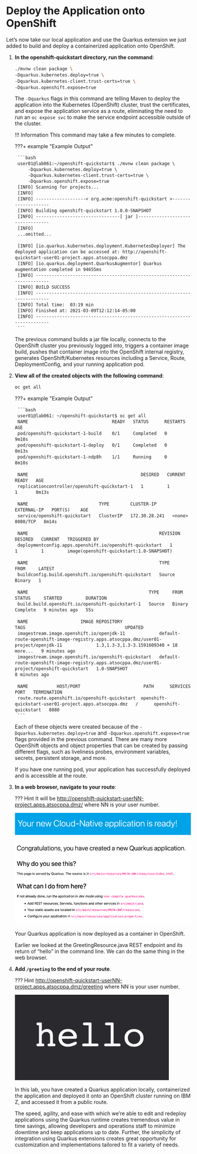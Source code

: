 # Deploy the Application onto OpenShift

Let’s now take our local application and use the Quarkus extension we just added to build and deploy a containerized application onto OpenShift.

1. **In the openshift-quickstart directory, run the command**:

    ```bash
    ./mvnw clean package \
    -Dquarkus.kubernetes.deploy=true \
    -Dquarkus.kubernetes-client.trust-certs=true \
    -Dquarkus.openshift.expose=true
    ```

    The `-Dquarkus` flags in this command are telling Maven to deploy the application into the Kubernetes (OpenShift) cluster, trust the certificates, and expose the application service as a route, eliminating the need to run an `oc expose svc` to make the service endpoint accessible outside of the cluster.

    !!! Information
        This command may take a few minutes to complete.

    ???+ example "Example Output"

        ```bash
        user01@lab061:~/openshift-quickstart$ ./mvnw clean package \
            -Dquarkus.kubernetes.deploy=true \
            -Dquarkus.kubernetes-client.trust-certs=true \
            -Dquarkus.openshift.expose=true
        [INFO] Scanning for projects...
        [INFO] 
        [INFO] -------------------< org.acme:openshift-quickstart >--------------------
        [INFO] Building openshift-quickstart 1.0.0-SNAPSHOT
        [INFO] --------------------------------[ jar ]---------------------------------
        [INFO] 
        ...omitted...

        [INFO] [io.quarkus.kubernetes.deployment.KubernetesDeployer] The deployed application can be accessed at: http://openshift-quickstart-user01-project.apps.atsocppa.dmz
        [INFO] [io.quarkus.deployment.QuarkusAugmentor] Quarkus augmentation completed in 94655ms
        [INFO] ------------------------------------------------------------------------
        [INFO] BUILD SUCCESS
        [INFO] ------------------------------------------------------------------------
        [INFO] Total time:  03:19 min
        [INFO] Finished at: 2021-03-09T12:12:14-05:00
        [INFO] ------------------------------------------------------------------------
        ```

    The previous command builds a jar file locally, connects to the OpenShift cluster you previously logged into, triggers a container image build, pushes that container image into the OpenShift internal registry, generates OpenShift/Kubernetes resources including a Service, Route, DeploymentConfig, and your running application pod.

1. **View all of the created objects with the following command**:

    ```bash
    oc get all
    ```

    ???+ example "Example Output"

        ```bash
        user01@lab061: ~/openshift-quickstart$ oc get all
        NAME                                READY   STATUS      RESTARTS   AGE
        pod/openshift-quickstart-1-build    0/1     Completed   0          9m10s
        pod/openshift-quickstart-1-deploy   0/1     Completed   0          8m13s
        pod/openshift-quickstart-1-ndp8h    1/1     Running     0          8m10s

        NAME                                           DESIRED   CURRENT   READY   AGE
        replicationcontroller/openshift-quickstart-1   1         1         1       8m13s

        NAME                           TYPE        CLUSTER-IP      EXTERNAL-IP   PORT(S)    AGE
        service/openshift-quickstart   ClusterIP   172.30.28.241   <none>        8080/TCP   8m14s

        NAME                                                  REVISION   DESIRED   CURRENT   TRIGGERED BY
        deploymentconfig.apps.openshift.io/openshift-quickstart   1          1         1         image(openshift-quickstart:1.0-SNAPSHOT)

        NAME                                                  TYPE     FROM     LATEST
        buildconfig.build.openshift.io/openshift-quickstart   Source   Binary   1

        NAME                                              TYPE     FROM     STATUS     STARTED         DURATION
        build.build.openshift.io/openshift-quickstart-1   Source   Binary   Complete   9 minutes ago   55s

        NAME                    IMAGE REPOSITORY                                 TAGS                                      UPDATED
        imagestream.image.openshift.io/openjdk-11             default-route-openshift-image-registry.apps.atsocppa.dmz/user01-project/openjdk-11             1.3,1.3-3,1.3-3.1591609340 + 18 more...   9 minutes ago
        imagestream.image.openshift.io/openshift-quickstart   default-route-openshift-image-registry.apps.atsocppa.dmz/user01-project/openshift-quickstart   1.0-SNAPSHOT                              8 minutes ago

        NAME           HOST/PORT                        PATH      SERVICES               PORT   TERMINATION  
        route.route.openshift.io/openshift-quickstart  openshift-quickstart-user01-project.apps.atsocppa.dmz   /      openshift-quickstart   8080
        ```

    Each of these objects were created because of the `-Dquarkus.kubernetes.deploy=true` and `-Dquarkus.openshift.expose=true` flags provided in the previous command. There are many more OpenShift objects and object properties that can be created by passing different flags, such as liveliness probes, environment variables, secrets, persistent storage, and more.

    If you have one running pod, your application has successfully deployed and is accessible at the route.

1. **In a web browser, navigate to your route**:

    ??? Hint
        It will be <http://openshift-quickstart-userNN-project.apps.atsocppa.dmz/> where NN is your user number.

    ![quarkus-main](images/quarkus-main.png)

    Your Quarkus application is now deployed as a container in OpenShift.

    Earlier we looked at the GreetingResource.java REST endpoint and its return of “hello” in the command line. We can do the same thing in the web browser.

1. **Add `/greeting` to the end of your route**.

    ??? Hint
        <http://openshift-quickstart-userNN-project.apps.atsocppa.dmz/greeting> where NN is your user number.

    ![hello](images/hello.png)

    In this lab, you have created a Quarkus application locally, containerized the application and deployed it onto an OpenShift cluster running on IBM Z, and accessed it from a public route.

    The speed, agility, and ease with which we’re able to edit and redeploy applications using the Quarkus runtime creates tremendous value in time savings, allowing developers and operations staff to minimize downtime and keep applications up to date. Further, the simplicity of integration using Quarkus extensions creates great opportunity for customization and implementations tailored to fit a variety of needs.
